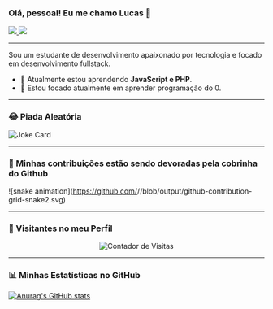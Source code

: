 ### Olá, pessoal! Eu me chamo Lucas 👋

<p align="left">
  <a href="https://www.linkedin.com/in/lucas-b-carvalho" target="_blank">
    <img src="https://img.shields.io/badge/LinkedIn-0077B5?style=for-the-badge&logo=linkedin&logoColor=white" />
  </a>
  <a href="mailto:contatolucascarvalho.ti@gmail.com">
    <img src="https://img.shields.io/badge/Email-D14836?style=for-the-badge&logo=gmail&logoColor=white" />
  </a>
</p>

---

Sou um estudante de desenvolvimento apaixonado por tecnologia e focado em desenvolvimento fullstack.

- 🌱 Atualmente estou aprendendo **JavaScript e PHP**.
- 🔭 Estou focado atualmente em aprender programação do 0.

---

### 😂 Piada Aleatória

![Joke Card](https://readme-jokes.vercel.app/api)

---
### 🐍 Minhas contribuições estão sendo devoradas pela cobrinha do Github


  ![snake animation](https://github.com/<seu user name>/<seu user name>/blob/output/github-contribution-grid-snake2.svg)


---
### 👀 Visitantes no meu Perfil

<p align="center">
  <img src="https://profile-counter.glitch.me/LucasKrv/count.svg" alt="Contador de Visitas">
</p>

---
### 📊 Minhas Estatísticas no GitHub

[![Anurag's GitHub stats](https://github-readme-stats.vercel.app/api?username=LucasKrv&show_icons=true&theme=dracula)](https://github.com/anuraghazra/github-readme-stats)
